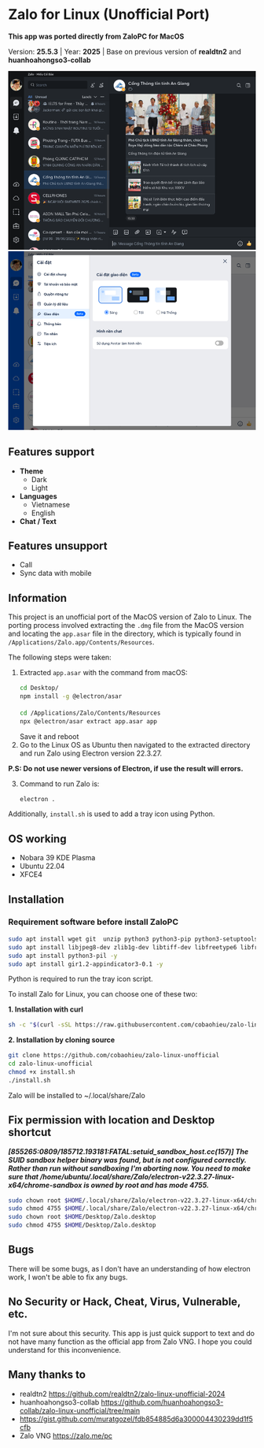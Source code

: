 # Zalo for Linux (Unofficial Port) 
**This app was ported directly from ZaloPC for MacOS**

Version: **25.5.3** | Year: **2025** | Base on previous version of **realdtn2** and **huanhoahongso3-collab**

![dark theme](https://raw.githubusercontent.com/cobaohieu/zalo-linux-unofficial/refs/heads/main/images/picture1.png)
![light theme](https://raw.githubusercontent.com/cobaohieu/zalo-linux-unofficial/refs/heads/main/images/picture2.png)

## Features support
- **Theme**
    - Dark
    - Light
- **Languages**
    - Vietnamese
    - English
- **Chat / Text**

## Features unsupport
- Call
- Sync data with mobile

## Information

This project is an unofficial port of the MacOS version of Zalo to Linux. The porting process involved extracting the `.dmg` file from the MacOS version and locating the `app.asar` file in the directory, which is typically found in `/Applications/Zalo.app/Contents/Resources`. 

The following steps were taken:
1. Extracted `app.asar` with the command from macOS:
    ```zsh on macOS
    cd Desktop/
    npm install -g @electron/asar
    
    cd /Applications/Zalo/Contents/Resources
    npx @electron/asar extract app.asar app
    ```
    Save it and reboot
2. Go to the Linux OS as Ubuntu then navigated to the extracted directory and run Zalo using Electron version 22.3.27.

**P.S: Do not use newer versions of Electron, if use the result will errors.**

3. Command to run Zalo is:
    ```bash
    electron .
    ```

Additionally, `install.sh` is used to add a tray icon using Python.


## OS working
- Nobara 39 KDE Plasma
- Ubuntu 22.04
- XFCE4


## Installation

### Requirement software before install ZaloPC

```bash
sudo apt install wget git  unzip python3 python3-pip python3-setuptools python3-dev -y
sudo apt install libjpeg8-dev zlib1g-dev libtiff-dev libfreetype6 libfreetype6-dev libwebp-dev libopenjp2-7-dev libopenjp2-7-dev libgtk-3-0 libnotify4 libjpeg8-dev zlib1g-dev libtiff-dev libfreetype6 libfreetype6-dev libwebp-dev libopenjp2-7-dev -y
sudo apt install python3-pil -y
sudo apt install gir1.2-appindicator3-0.1 -y
```

Python is required to run the tray icon script.

To install Zalo for Linux, you can choose one of these two:

**1. Installation with curl**

```bash
sh -c "$(curl -sSL https://raw.githubusercontent.com/cobaohieu/zalo-linux-unofficial/main/install_curl.sh)"
```

**2. Installation by cloning source**

```bash
git clone https://github.com/cobaohieu/zalo-linux-unofficial
cd zalo-linux-unofficial
chmod +x install.sh
./install.sh
```
Zalo will be installed to ~/.local/share/Zalo


## Fix permission with location and Desktop shortcut

***[855265:0809/185712.193181:FATAL:setuid_sandbox_host.cc(157)] The SUID sandbox helper binary was found, but is not configured correctly. Rather than run without sandboxing I'm aborting now. You need to make sure that /home/ubuntu/.local/share/Zalo/electron-v22.3.27-linux-x64/chrome-sandbox is owned by root and has mode 4755.***
```bash
sudo chown root $HOME/.local/share/Zalo/electron-v22.3.27-linux-x64/chrome-sandbox
sudo chmod 4755 $HOME/.local/share/Zalo/electron-v22.3.27-linux-x64/chrome-sandbox
sudo chown root $HOME/Desktop/Zalo.desktop
sudo chmod 4755 $HOME/Desktop/Zalo.desktop
```

## Bugs

There will be some bugs, as I don't have an understanding of how electron work, I won't be able to fix any bugs.

## No Security or Hack, Cheat, Virus, Vulnerable, etc.

I'm not sure about this security. This app is just quick support to text and do not have many function as the official app from Zalo VNG. I hope you could understand for this inconvenience.

## Many thanks to

- realdtn2 https://github.com/realdtn2/zalo-linux-unofficial-2024
- huanhoahongso3-collab https://github.com/huanhoahongso3-collab/zalo-linux-unofficial/tree/main
- https://gist.github.com/muratgozel/fdb854885d6a300004430239dd1f5cfb
- Zalo VNG https://zalo.me/pc
